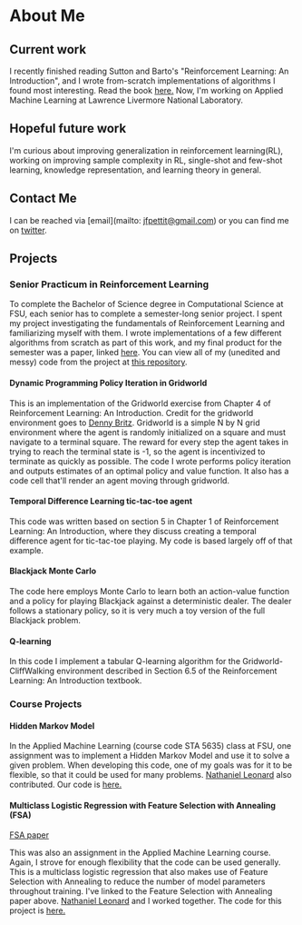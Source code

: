 # About Me

## Current work

I recently finished reading Sutton and Barto's "Reinforcement Learning: An Introduction", and I wrote from-scratch implementations of algorithms I found most interesting. Read the book [here.](http://incompleteideas.net/book/the-book.html) Now, I'm working on Applied Machine Learning at Lawrence Livermore National Laboratory.

## Hopeful future work

I'm curious about improving generalization in reinforcement learning(RL), working on improving sample complexity in RL, single-shot and few-shot learning, knowledge representation, and learning theory in general.

## Contact Me

I can be reached via [email](mailto: jfpettit@gmail.com) or you can find me on [twitter](https://twitter.com/jacobpettit18).

## Projects

### Senior Practicum in Reinforcement Learning

To complete the Bachelor of Science degree in Computational Science at FSU, each senior has to complete a semester-long senior project. I spent my project investigating the fundamentals of Reinforcement Learning and familiarizing myself with them. I wrote implementations of a few different algorithms from scratch as part of this work, and my final product for the semester was a paper, linked [here](https://github.com/jfpettit/senior-practicum/blob/master/PracticumPaper.pdf). You can view all of my (unedited and messy) code from the project at [this repository](https://github.com/jfpettit/senior-practicum).

#### Dynamic Programming Policy Iteration in Gridworld

This is an implementation of the Gridworld exercise from Chapter 4 of Reinforcement Learning: An Introduction. Credit for the gridworld environment goes to [Denny Britz](https://github.com/dennybritz/reinforcement-learning/blob/master/lib/envs/gridworld.py). Gridworld is a simple N by N grid environment where the agent is randomly initialized on a square and must navigate to a terminal square. The reward for every step the agent takes in trying to reach the terminal state is -1, so the agent is incentivized to terminate as quickly as possible. The code I wrote performs policy iteration and outputs estimates of an optimal policy and value function. It also has a code cell that'll render an agent moving through gridworld. 

#### Temporal Difference Learning tic-tac-toe agent

This code was written based on section 5 in Chapter 1 of Reinforcement Learning: An Introduction, where they discuss creating a temporal difference agent for tic-tac-toe playing. My code is based largely off of that example.  

#### Blackjack Monte Carlo

The code here employs Monte Carlo to learn both an action-value function and a policy for playing Blackjack against a deterministic dealer. The dealer follows a stationary policy, so it is very much a toy version of the full Blackjack problem. 

#### Q-learning

In this code I implement a tabular Q-learning algorithm for the Gridworld-CliffWalking environment described in Section 6.5 of the Reinforcement Learning: An Introduction textbook. 

### Course Projects

#### Hidden Markov Model

In the Applied Machine Learning (course code STA 5635) class at FSU, one assignment was to implement a Hidden Markov Model and use it to solve a given problem. When developing this code, one of my goals was for it to be flexible, so that it could be used for many problems. [Nathaniel Leonard](https://github.com/NateAnthonyLeonard) also contributed. Our code is [here.](https://github.com/jfpettit/machine-learning/tree/master/hidden-markov-model)

#### Multiclass Logistic Regression with Feature Selection with Annealing (FSA)

[FSA paper](https://arxiv.org/pdf/1310.2880.pdf)

This was also an assignment in the Applied Machine Learning course. Again, I strove for enough flexibility that the code can be used generally. This is a multiclass logistic regression that also makes use of Feature Selection with Annealing to reduce the number of model parameters throughout training. I've linked to the Feature Selection with Annealing paper above.  [Nathaniel Leonard](https://github.com/NateAnthonyLeonard) and I worked together. The code for this project is [here.](https://github.com/jfpettit/machine-learning/tree/master/multiclass-logreg)
